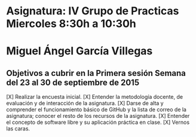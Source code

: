 # Asignatura: IV Grupo de Practicas Miercoles 8:30h a 10:30h
# Miguel Ángel García Villegas 

## Objetivos a cubrir en la Primera sesión Semana del 23 al 30 de septiembre de 2015

[X] Realizar la encuesta inicial.
[X] Entender la metodología docente, de evaluación y de interacción de la asignatura.
[X] Darse de alta y comprender el funcionamiento básico de GitHub y la lista de correo de la asignatura;   conocer  el resto de los recursos de la asignatura.
[X] Entender el concepto de software libre y su aplicación práctica en clase.
[X] Vernos las caras.



